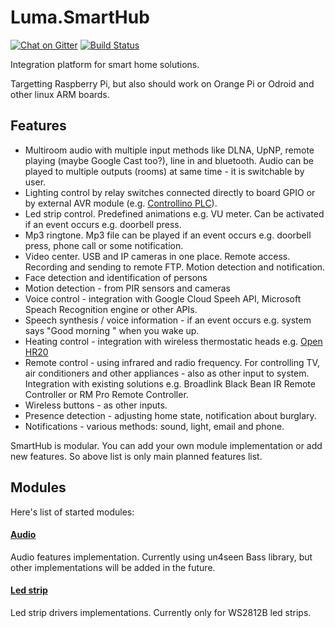 # Luma.SmartHub

[![Chat on Gitter](https://img.shields.io/gitter/room/czesiu/ManagedBass.svg)](https://gitter.im/czesiu/Luma.SmartHub)
[![Build Status](https://ci.appveyor.com/api/projects/status/rr9jjv65oi72ulde/branch/master?svg=true)](https://ci.appveyor.com/project/czesiu/luma-smarthub)

Integration platform for smart home solutions.

Targetting Raspberry Pi, but also should work on Orange Pi or Odroid and other linux ARM boards.

## Features

- Multiroom audio with multiple input methods like DLNA, UpNP, remote playing (maybe Google Cast too?), line in and bluetooth. Audio can be played to multiple outputs (rooms) at same time - it is switchable by user. 
- Lighting control by relay switches connected directly to board GPIO or by external AVR module (e.g. [Controllino PLC](http://controllino.biz/)).
- Led strip control. Predefined animations e.g. VU meter. Can be activated if an event occurs e.g. doorbell press.
- Mp3 ringtone. Mp3 file can be played if an event occurs e.g. doorbell press, phone call or some notification.
- Video center. USB and IP cameras in one place. Remote access. Recording and sending to remote FTP. Motion detection and notification.
- Face detection and identification of persons
- Motion detection - from PIR sensors and cameras
- Voice control - integration with Google Cloud Speeh API, Microsoft Speach Recognition engine or other APIs.
- Speech synthesis / voice information - if an event occurs e.g. system says "Good morning <your name>" when you wake up.
- Heating control - integration with wireless thermostatic heads e.g. [Open HR20](https://github.com/OpenHR20/OpenHR20)
- Remote control - using infrared and radio frequency. For controlling TV, air conditioners and other appliances - also as other input to system. Integration with existing solutions e.g. Broadlink Black Bean IR Remote Controller or RM Pro Remote Controller.
- Wireless buttons - as other inputs.
- Presence detection - adjusting home state, notification about burglary.
- Notifications - various methods: sound, light, email and phone. 

SmartHub is modular. You can add your own module implementation or add new features. So above list is only main planned features list.

## Modules

Here's list of started modules:

#### [Audio](https://github.com/czesiu/Luma.SmartHub.Audio.Bass)
Audio features implementation. Currently using un4seen Bass library, but other implementations will be added in the future.

#### [Led strip](https://github.com/czesiu/Luma.SmartHub.LedStrip)
Led strip drivers implementations. Currently only for WS2812B led strips.

